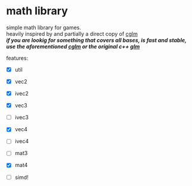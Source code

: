 
# math library


simple math library for games. <br>
heavily inspired by and partially a direct copy of [cglm](https://github.com/recp/cglm) <br>
_**if you are lookig for something that covers all bases, is fast and stable, <br>
use the aforementioned [cglm](https://github.com/recp/cglm) or the original c++ [glm](https://github.com/Groovounet/glm)**_

features:
  - [x] util 
  - [x] vec2
  - [x] ivec2
  - [x] vec3
  - [ ] ivec3
  - [x] vec4
  - [ ] ivec4
  - [ ] mat3
  - [x] mat4
  - [ ] simd!

